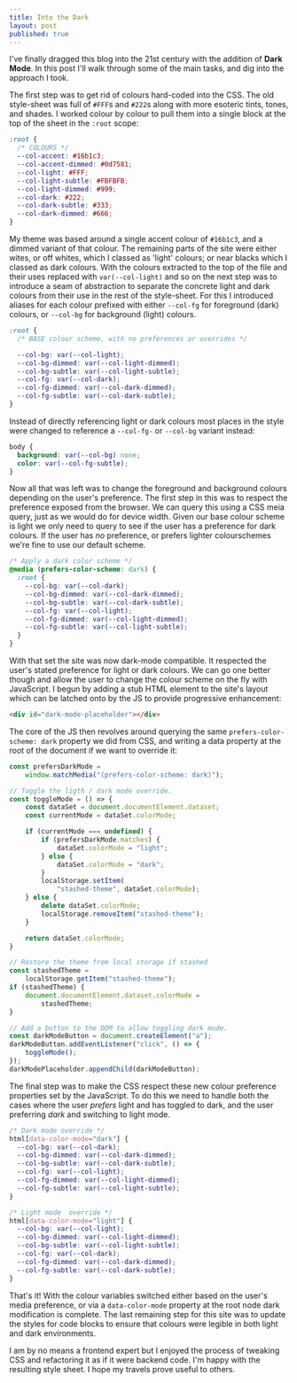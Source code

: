 ```yaml
---
title: Into the Dark
layout: post
published: true
---
```


I've finally dragged this blog into the 21st century with the addition of **Dark Mode**. In this post I'll walk through some of the main tasks, and dig into the approach I took.

The first step was to get rid of colours hard-coded into the CSS. The old style-sheet was full of `#FFF`s and `#222`s along with more esoteric tints, tones, and shades. I worked colour by colour to pull them into a single block at the top of the sheet in the `:root` scope:

```css
:root {
  /* COLOURS */
  --col-accent: #16b1c3;
  --col-accent-dimmed: #0d7581;
  --col-light: #FFF;
  --col-light-subtle: #FBFBFB;
  --col-light-dimmed: #999;
  --col-dark: #222;
  --col-dark-subtle: #333;
  --col-dark-dimmed: #666;
}
```

My theme was based around a single accent colour of `#16b1c3`, and a dimmed variant of that colour. The remaining parts of the site were either wites, or off whites, which I classed as 'light' colours; or near blacks which I classed as dark colours. With the colours extracted to the top of the file and their uses replaced with `var(--col-light)` and so on the next step was to introduce a seam of abstraction to separate the concrete light and dark colours from their use in the rest of the style-sheet. For this I introduced aliases for each colour prefixed with either `--col-fg` for foreground (dark) colours, or `--col-bg` for background (light) colours.

```css
:root {
  /* BASE colour scheme, with no preferences or overrides */

  --col-bg: var(--col-light);
  --col-bg-dimmed: var(--col-light-dimmed);
  --col-bg-subtle: var(--col-light-subtle);
  --col-fg: var(--col-dark);
  --col-fg-dimmed: var(--col-dark-dimmed);
  --col-fg-subtle: var(--col-dark-subtle);
}
```

Instead of directly referencing light or dark colours most places in the style were changed to reference a `--col-fg-` or `--col-bg` variant instead:

```css
body {
  background: var(--col-bg) none;
  color: var(--col-fg-subtle);
}
```

Now all that was left was to change the foreground and background colours depending on the user's preference. The first step in this was to respect the preference exposed from the browser. We can query this using a CSS meia query, just as we would do for device width. Given our base colour scheme is light we only need to query to see if the user has a preference for dark colours. If the user has _no_ preference, or prefers lighter colourschemes we're fine to use our default scheme.

```css
/* Apply a dark color scheme */
@media (prefers-color-scheme: dark) {
  :root {
    --col-bg: var(--col-dark);
    --col-bg-dimmed: var(--col-dark-dimmed);
    --col-bg-subtle: var(--col-dark-subtle);
    --col-fg: var(--col-light);
    --col-fg-dimmed: var(--col-light-dimmed);
    --col-fg-subtle: var(--col-light-subtle);
  }
}
```

With that set the site was now dark-mode compatible. It respected the user's stated preference for light or dark colours. We can go one better though and allow the user to change the colour scheme on the fly with JavaScript. I begun by adding a stub HTML element to the site's layout which can be latched onto by the JS to provide progressive enhancement:

```html
<div id="dark-mode-placeholder"></div>
```

The core of the JS then revolves around querying the same `prefers-color-scheme: dark` property we did from CSS, and writing a data property at the root of the document if we want to override it:

```javascript
const prefersDarkMode =
    window.matchMedia("(prefers-color-scheme: dark)");

// Toggle the ligth / dark mode override.
const toggleMode = () => {
    const dataSet = document.documentElement.dataset;
    const currentMode = dataSet.colorMode;

    if (currentMode === undefined) {
        if (prefersDarkMode.matches) {
            dataSet.colorMode = "light";
        } else {
            dataSet.colorMode = "dark";
        }
        localStorage.setItem(
            "stashed-theme", dataSet.colorMode);
    } else {
        delete dataSet.colorMode;
        localStorage.removeItem("stashed-theme");
    }

    return dataSet.colorMode;
}

// Restore the theme from local storage if stashed
const stashedTheme =
    localStorage.getItem("stashed-theme");
if (stashedTheme) {
    document.documentElement.dataset.colorMode =
        stashedTheme;
}

// Add a button to the DOM to allow toggling dark mode.
const darkModeButton = document.createElement("a");
darkModeButton.addEventListener("click", () => {
    toggleMode();
});
darkModePlaceholder.appendChild(darkModeButton);
```

The final step was to make the CSS respect these new colour preference properties set by the JavaScript. To do this we need to handle both the cases where the user _prefers_ light and has toggled to dark, and the user preferring _dark_ and switching to light mode.

```css
/* Dark mode override */
html[data-color-mode="dark"] {
  --col-bg: var(--col-dark);
  --col-bg-dimmed: var(--col-dark-dimmed);
  --col-bg-subtle: var(--col-dark-subtle);
  --col-fg: var(--col-light);
  --col-fg-dimmed: var(--col-light-dimmed);
  --col-fg-subtle: var(--col-light-subtle);
}

/* Light mode  override */
html[data-color-mode="light"] {
  --col-bg: var(--col-light);
  --col-bg-dimmed: var(--col-light-dimmed);
  --col-bg-subtle: var(--col-light-subtle);
  --col-fg: var(--col-dark);
  --col-fg-dimmed: var(--col-dark-dimmed);
  --col-fg-subtle: var(--col-dark-subtle);
}
```

That's it! With the colour variables switched either based on the user's media preference, or via a `data-color-mode` property at the root node dark modification is complete. The last remaining step for this site was to update the styles for code blocks to ensure that colours were legible in both light and dark environments.

I am by no means a frontend expert but I enjoyed the process of tweaking CSS and refactoring it as if it were backend code. I'm happy with the resulting style sheet. I hope my travels prove useful to others.
